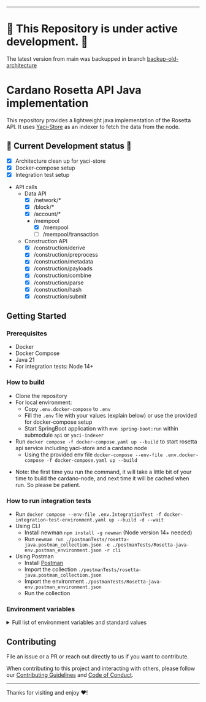 
---

# :rotating_light: This Repository is under active development. :rotating_light:
The latest version from main was backupped in branch [backup-old-architecture](https://github.com/cardano-foundation/cardano-rosetta-java/tree/backup-old-architecture)

# Cardano Rosetta API Java implementation
This repository provides a lightweight java implementation of the Rosetta API. It uses [Yaci-Store](https://github.com/bloxbean/yaci-store) as an indexer
to fetch the data from the node. 

## :construction: Current Development status :construction:
- [x] Architecture clean up for yaci-store
- [x] Docker-compose setup 
- [x] Integration test setup
- API calls
  - Data API
    - [x] /network/*
    - [x] /block/*
    - [x] /account/*
    - /mempool
      - [x] /mempool
      - [ ] /mempool/transaction
  - Construction API
    - [x] /construction/derive
    - [x] /construction/preprocess
    - [x] /construction/metadata
    - [x] /construction/payloads
    - [x] /construction/combine
    - [x] /construction/parse
    - [x] /construction/hash
    - [x] /construction/submit

## Getting Started

### Prerequisites

- Docker 
- Docker Compose
- Java 21
- For integration tests: Node 14+

### How to build

- Clone the repository
- For local environment: 
  - Copy `.env.docker-compose`  to `.env`
  - Fill the `.env` file with your values (explain below) or use the provided for docker-compose setup
  - Start SpringBoot application with `mvn spring-boot:run` within submodule `api` or `yaci-indexer`
- Run `docker compose -f docker-compose.yaml up --build` to start rosetta api service including yaci-store and a cardano node
  - Using the provided env file `docker-compose --env-file .env.docker-compose -f docker-compose.yaml up --build`
* Note: the first time you run the command, it will take a little bit of your time to build the cardano-node, and next time it will be cached when run. So please be patient.

### How to run integration tests

- Run `docker compose --env-file .env.IntegrationTest -f docker-integration-test-environment.yaml up --build -d --wait`
- Using CLI
  - Install newman `npm install -g newman` (Node version 14+ needed)
  - Run `newman run ./postmanTests/rosetta-java.postman_collection.json -e ./postmanTests/Rosetta-java-env.postman_environment.json -r cli`
- Using Postman
  - Install [Postman](https://www.postman.com)
  - Import the collection `./postmanTests/rosetta-java.postman_collection.json` 
  - Import the environment `./postmanTests/Rosetta-java-env.postman_environment.json`
  - Run the collection

### Environment variables
<details>
<summary>Full list of environment variables and standard values</summary>

| Variable                                  | Description                                        | Default                                                   | 
|-------------------------------------------|----------------------------------------------------|-----------------------------------------------------------|
| `NETWORK`                                 | Network                                            | preprod - Options are `mainnet, testnet, preprod, devkit` |
| `PROTOCOL_MAGIC`                          | Cardano protocol magic                             | 1                                                         |
| `DB_ADMIN_USER_NAME`                      | Postgres admin user                                | rosetta_db_admin                                          | 
| `DB_ADMIN_USER_SECRET`                    | Postgres admin secret                              | weakpwd#123_d                                             |
| `DB_IMAGE_NAME`                           | Postgres docker image name                         | rosetta                                                   |
| `DB_IMAGE_TAG`                            | Postgres docker image tag                          | latest                                                    |
| `DB_NAME`                                 | Postgres database                                  | rosetta                                                   |
| `DB_HOST`                                 | Postgres host                                      | db                                                        |
| `DB_PORT`                                 | Postgres port                                      | 5432                                                      |
| `DB_SCHEMA`                               | Database schema                                    | testnet                                                   |
| `MAXIMUM_POOL_SIZE`                       | Database max pool size                             | 80                                                        |
| `JDBC_BATCH_SIZE`                         | JDBC batch size                                    | 1000                                                      |
| `SCHEMA`                                  | Postgres schema                                    | testnet                                                   |
| `LOG`                                     | Log level                                          | INFO                                                      |
| `CARDANO_NODE_HOST`                       | Cardano node host                                  | cardano-node                                              |
| `CARDANO_NODE_PORT`                       | Cardano node port                                  | 3001                                                      |
| `CARDANO_NODE_VERSION`                    | Cardano node version                               | 8.1.2                                                     |
| `API_SPRING_PROFILES_ACTIVE_API`          | Api spring profile                                 | dev                                                       |
| `API_EXPOSED_PORT`                        | Rosetta api exposed port                           | 8080                                                      |
| `API_BIND_PORT`                           | Rosetta api bind port                              | 8080                                                      |
| `TRANSACTION_TTL`                         | Transaction ttl                                    | 3000                                                      |
| `DB_CONNECTION_PARAMS_PROVIDER_TYPE`      | Database connection params provider type           | ENVIRONMENT                                               |
| `DB_DRIVER_CLASS_NAME`                    | Database driver class name                         | "org.postgresql.Driver"                                   |
| `ROSETTA_VERSION`                         | Rosetta version                                    | 1.4.13                                                    |
| `TOPOLOGY_FILEPATH`                       | Topology file path                                 | ./config/${NETWORK}/topology.json                         |
| `GENESIS_SHELLEY_PATH`                    | Genesis file path                                  | ./config/${NETWORK}/shelley-genesis.json                  |
| `GENESIS_BYRON_PATH`                      | Genesis file path                                  | ./config/${NETWORK}/byron-genesis.json                    |
| `PRINT_EXCEPTION`                         | Print exception                                    | true                                                      |
| `API_SPRING_PROFILES_ACTIVE_YACI_INDEXER` | Yaci indexer spring profile                        | dev,postgres                                              |
| `INDEXER_NODE_PORT`                       | Cardano node port that the indexer will connect to | 3001                                                      |

</details>

## Contributing

File an issue or a PR or reach out directly to us if you want to contribute.

When contributing to this project and interacting with others, please follow our [Contributing Guidelines](./CONTRIBUTING.md) and [Code of Conduct](./CODE-OF-CONDUCT.md).

---

Thanks for visiting and enjoy :heart:!
